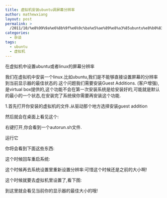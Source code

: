 ```yaml
---
title: 虚拟机安装ubuntu调屏幕分辨率
author: mathewxiang
layout: post
permalink: >
  /2011/10/%e8%99%9a%e6%8b%9f%e6%9c%ba%e5%ae%89%e8%a3%85ubuntu%e8%b0%83%e5%b1%8f%e5%b9%95%e5%88%86%e8%be%a8%e7%8e%87/
categories:
  - 杂谈
tags:
  - ubuntu
  - 虚拟机
---
```

在虚拟机中设置ubuntu或者linux的屏幕分辨率

我们在虚拟机中安装一个linux.比如ubuntu,我们是不能够直接设置屏幕的分辨率到当前显示器的最佳状态的.这个问题我们需要安装Guest Additions. (客户增强),是virtual box提供的,这个功能不会在第一次安装系统是给安装好的,可能就是默认的最小的一个状态,在安装完了系统侯你需要再安装这个功能.<ins></ins>

1.首先打开你安装的虚拟机的文件.从驱动那个地方选择安装guest addition

然后就会在桌面上看见这个:<ins></ins>

右键打开,你会看到一个autorun.sh文件.

运行它<ins></ins>

你将会看到下面这些东西:

这个时候回车重启系统:<ins></ins>

这个时候再去系统设置里重新设置分辨率:可惜这个时候还是之前的大小啊!<ins></ins>

这个时候就要去虚拟机里设置了,看下图:<ins></ins>

到这里就会看见当前你的显示器的最佳大小的哦!<ins></ins>

 